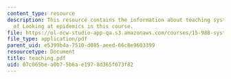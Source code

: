 ```yaml
---
content_type: resource
description: This resource contains the information about teaching system dynamics
  of Looking at epidemics in this course.
file: https://ol-ocw-studio-app-qa.s3.amazonaws.com/courses/15-988-system-dynamics-self-study-fall-1998-spring-1999/07c065bea0b75b6ae1978d365f073f82_teaching.pdf
file_type: application/pdf
parent_uid: e5399b4a-7510-d085-aeed-66c8e9603399
resourcetype: Document
title: teaching.pdf
uid: 07c065be-a0b7-5b6a-e197-8d365f073f82
---
```

